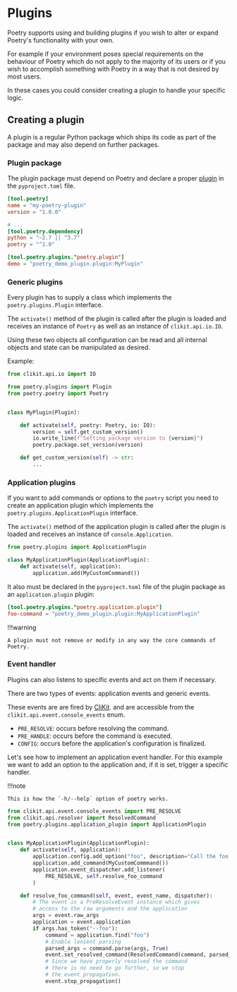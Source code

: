 # Plugins

Poetry supports using and building plugins if you wish to
alter or expand Poetry's functionality with your own.

For example if your environment poses special requirements
on the behaviour of Poetry which do not apply to the majority of its users
or if you wish to accomplish something with Poetry in a way that is not desired by most users.

In these cases you could consider creating a plugin to handle your specific logic.


## Creating a plugin

A plugin is a regular Python package which ships its code as part of the package
and may also depend on further packages.

### Plugin package

The plugin package must depend on Poetry
and declare a proper [plugin](/docs/pyproject/#plugins) in the `pyproject.toml` file.

```toml
[tool.poetry]
name = "my-poetry-plugin"
version = "1.0.0"

# ...
[tool.poetry.dependency]
python = "~2.7 || ^3.7"
poetry = "^1.0"

[tool.poetry.plugins."poetry.plugin"]
demo = "poetry_demo_plugin.plugin:MyPlugin"
```

### Generic plugins

Every plugin has to supply a class which implements the `poetry.plugins.Plugin` interface.

The `activate()` method of the plugin is called after the plugin is loaded
and receives an instance of `Poetry` as well as an instance of `clikit.api.io.IO`.

Using these two objects all configuration can be read
and all internal objects and state can be manipulated as desired.

Example:

```python
from clikit.api.io import IO

from poetry.plugins import Plugin
from poetry.poetry import Poetry


class MyPlugin(Plugin):

    def activate(self, poetry: Poetry, io: IO):
        version = self.get_custom_version()
        io.write_line(f"Setting package version to {version}")
        poetry.package.set_version(version)

    def get_custom_version(self) -> str:
        ...
```

### Application plugins

If you want to add commands or options to the `poetry` script you need
to create an application plugin which implements the `poetry.plugins.ApplicationPlugin` interface.

The `activate()` method of the application plugin is called after the plugin is loaded
and receives an instance of `console.Application`.

```python
from poetry.plugins import ApplicationPlugin

class MyApplicationPlugin(ApplicationPlugin):
    def activate(self, application):
        application.add(MyCustomCommand())
```

It also must be declared in the `pyproject.toml` file of the plugin package
as an `application.plugin` plugin:

```toml
[tool.poetry.plugins."poetry.application.plugin"]
foo-command = "poetry_demo_plugin.plugin:MyApplicationPlugin"
```

!!!warning

    A plugin must not remove or modify in any way the core commands of Poetry.


### Event handler

Plugins can also listens to specific events and act on them if necessary.

There are two types of events: application events and generic events.

These events are are fired by [CliKit](https://github.com/sdispater/clikit).
and are accessible from the `clikit.api.event.console_events` enum.

- `PRE_RESOLVE`: occurs before resolving the command.
- `PRE_HANDLE`: occurs before the command is executed.
- `CONFIG`: occurs before the application's configuration is finalized.

Let's see how to implement an application event handler. For this example
we want to add an option to the application and, if it is set, trigger
a specific handler.

!!!note

    This is how the `-h/--help` option of poetry works.

```python
from clikit.api.event.console_events import PRE_RESOLVE
from clikit.api.resolver import ResolvedCommand
from poetry.plugins.application_plugin import ApplicationPlugin


class MyApplicationPlugin(ApplicationPlugin):
    def activate(self, application):
        application.config.add_option("foo", description="Call the foo command")
        application.add_command(MyCustomCommmand())
        application.event_dispatcher.add_listener(
            PRE_RESOLVE, self.resolve_foo_command
        )

    def resolve_foo_command(self, event, event_name, dispatcher):
        # The event is a PreResolveEvent instance which gives
        # access to the raw arguments and the application
        args = event.raw_args
        application = event.application
        if args.has_token("--foo"):
            command = application.find("foo")
            # Enable lenient parsing
            parsed_args = command.parse(args, True)
            event.set_resolved_command(ResolvedCommand(command, parsed_args))
            # Since we have properly resolved the command
            # there is no need to go further, so we stop
            # the event propagation.
            event.stop_propagation()
```
